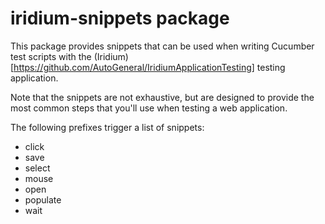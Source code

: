 # iridium-snippets package

This package provides snippets that can be used when writing Cucumber test scripts
with the (Iridium)[https://github.com/AutoGeneral/IridiumApplicationTesting] testing application.

Note that the snippets are not exhaustive, but are designed to provide the
most common steps that you'll use when testing a web application.

The following prefixes trigger a list of snippets:

* click
* save
* select
* mouse
* open
* populate
* wait
